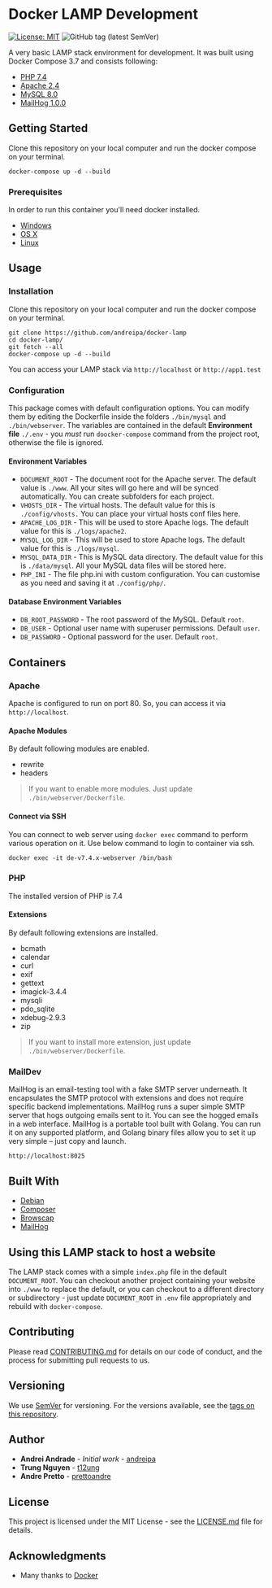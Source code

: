 # Docker LAMP Development

[![License: MIT](https://img.shields.io/badge/License-MIT-yellow.svg)](https://opensource.org/licenses/MIT)
![GitHub tag (latest SemVer)](https://img.shields.io/github/v/tag/andreipa/docker-lamp?label=Version)

A very basic LAMP stack environment for development. It was built using Docker Compose 3.7 and consists following:

* [PHP 7.4](https://hub.docker.com/_/php)
* [Apache 2.4](https://hub.docker.com/_/httpd)
* [MySQL 8.0](https://hub.docker.com/_/mysql)
* [MailHog 1.0.0](https://github.com/mailhog/MailHog)

## Getting Started

Clone this repository on your local computer and run the docker compose on your terminal.
```shell
docker-compose up -d --build
```

### Prerequisites

In order to run this container you'll need docker installed.

* [Windows](https://docs.docker.com/windows/started)
* [OS X](https://docs.docker.com/mac/started/)
* [Linux](https://docs.docker.com/linux/started/)

## Usage

### Installation

Clone this repository on your local computer and run the docker compose on your terminal.
```shell
git clone https://github.com/andreipa/docker-lamp
cd docker-lamp/
git fetch --all
docker-compose up -d --build
```
You can access your LAMP stack via `http://localhost` or `http://app1.test`

### Configuration

This package comes with default configuration options. You can modify them by editing the Dockerfile inside the folders `./bin/mysql` and `./bin/webserver`. The variables are contained in the default **Environment file** `./.env` - you *must* run `doocker-compose` command from the project root, otherwise the file is ignored.

#### Environment Variables

* `DOCUMENT_ROOT` - The document root for the Apache server. The default value is `./www`. All your sites will go here and will be synced automatically. You can create subfolders for each project.
* `VHOSTS_DIR` - The virtual hosts. The default value for this is `./config/vhosts.` You can place your virtual hosts conf files here.
* `APACHE_LOG_DIR` - This will be used to store Apache logs. The default value for this is `./logs/apache2`.
* `MYSQL_LOG_DIR` - This will be used to store Apache logs. The default value for this is `./logs/mysql`.
* `MYSQL_DATA_DIR` - This is MySQL data directory. The default value for this is `./data/mysql`. All your MySQL data files will be stored here.
* `PHP_INI` - The file php.ini with custom configuration. You can customise as you need and saving it at `./config/php/`.

#### Database Environment Variables

* `DB_ROOT_PASSWORD` - The root password of the MySQL. Default `root`.
* `DB_USER` - Optional user name with superuser permissions. Default `user`.
* `DB_PASSWORD` - Optional password for the user. Default `root`.

## Containers

### Apache

Apache is configured to run on port 80. So, you can access it via `http://localhost`.

#### Apache Modules

By default following modules are enabled.

* rewrite
* headers

> If you want to enable more modules. Just update `./bin/webserver/Dockerfile`.

#### Connect via SSH

You can connect to web server using `docker exec` command to perform various operation on it. Use below command to login to container via ssh.

```shell
docker exec -it de-v7.4.x-webserver /bin/bash
```

### PHP

The installed version of PHP is 7.4

#### Extensions

By default following extensions are installed.

* bcmath
* calendar
* curl
* exif
* gettext
* imagick-3.4.4
* mysqli
* pdo_sqlite
* xdebug-2.9.3
* zip

> If you want to install more extension, just update `./bin/webserver/Dockerfile`.

### MailDev

MailHog is an email-testing tool with a fake SMTP server underneath. It encapsulates the SMTP protocol with extensions and does not require specific backend implementations. MailHog runs a super simple SMTP server that hogs outgoing emails sent to it. You can see the hogged emails in a web interface. MailHog is a portable tool built with Golang. You can run it on any supported platform, and Golang binary files allow you to set it up very simple – just copy and launch.

```shell
http://localhost:8025
```

## Built With

* [Debian](https://www.debian.org/)
* [Composer](https://getcomposer.org/)
* [Browscap](https://browscap.org/)
* [MailHog](https://github.com/mailhog/MailHog)

## Using this LAMP stack to host a website

The LAMP stack comes with a simple `index.php` file in the default `DOCUMENT_ROOT`. You can checkout another project containing your website into `./www` to replace the default, or you can checkout to a different directory or subdirectory - just update `DOCUMENT_ROOT` in `.env` file appropriately and rebuild with `docker-compose`.

## Contributing

Please read [CONTRIBUTING.md](CONTRIBUTING.md) for details on our code of conduct, and the process for submitting pull requests to us.

## Versioning

We use [SemVer](http://semver.org/) for versioning. For the versions available, see the 
[tags on this repository](https://github.com/andreipa/docker-lamp/tags). 

## Author

* **Andrei Andrade** - *Initial work* - [andreipa](https://github.com/andreipa/docker-lamp)
* **Trung Nguyen** - [t12ung](https://github.com/t12ung)
* **Andre Pretto** - [prettoandre](https://github.com/prettoandre)

## License

This project is licensed under the MIT License - see the [LICENSE.md](LICENSE) file for details.

## Acknowledgments

* Many thanks to [Docker](https://www.docker.com/)
